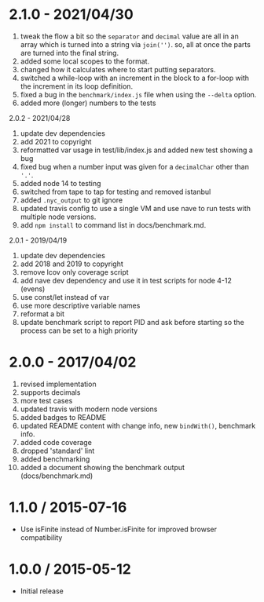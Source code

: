 2.1.0 - 2021/04/30
==================

1. tweak the flow a bit so the `separator` and `decimal` value are all in an array which is turned into a string via `join('')`. so, all at once the parts are turned into the final string.
2. added some local scopes to the format.
3. changed how it calculates where to start putting separators.
4. switched a while-loop with an increment in the block to a for-loop with the increment in its loop definition.
5. fixed a bug in the `benchmark/index.js` file when using the `--delta` option.
6. added more (longer) numbers to the tests


2.0.2 - 2021/04/28

1. update dev dependencies
2. add 2021 to copyright
3. reformatted var usage in test/lib/index.js and added new test showing a bug
4. fixed bug when a number input was given for a `decimalChar` other than `'.'`.
5. added node 14 to testing
6. switched from tape to tap for testing and removed istanbul
7. added `.nyc_output` to git ignore
8. updated travis config to use a single VM and use nave to run tests with multiple node versions.
9. add `npm install` to command list in docs/benchmark.md.

2.0.1 - 2019/04/19

1. update dev dependencies
2. add 2018 and 2019 to copyright
3. remove lcov only coverage script
4. add nave dev dependency and use it in test scripts for node 4-12 (evens)
5. use const/let instead of var
6. use more descriptive variable names
7. reformat a bit
8. update benchmark script to report PID and ask before starting so the process can be set to a high priority

2.0.0 - 2017/04/02
==================

1. revised implementation
2. supports decimals
3. more test cases
4. updated travis with modern node versions
5. added badges to README
6. updated README content with change info, new `bindWith()`, benchmark info.
7. added code coverage
8. dropped 'standard' lint
9. added benchmarking
10. added a document showing the benchmark output (docs/benchmark.md)


1.1.0 / 2015-07-16
==================

* Use isFinite instead of Number.isFinite for improved browser compatibility

1.0.0 / 2015-05-12
==================

  * Initial release
